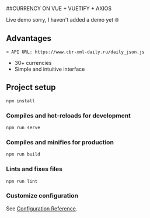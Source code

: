 ##CURRENCY ON VUE + VUETIFY + AXIOS

Live demo sorry, I haven't added a demo yet :globe_with_meridians:

## Advantages


    > API URL: https://www.cbr-xml-daily.ru/daily_json.js
- 30+ currencies
- Simple and intuitive interface

## Project setup
```
npm install
```

### Compiles and hot-reloads for development
```
npm run serve
```

### Compiles and minifies for production
```
npm run build
```

### Lints and fixes files
```
npm run lint
```

### Customize configuration
See [Configuration Reference](https://cli.vuejs.org/config/).
